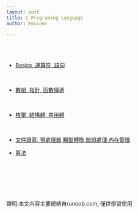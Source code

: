 ```yaml
---
layout: post
title: C Programing Language
author: Kexiner

---
```

<br>
<br>

- [Basics, 運算符, 語句](https://kexinerchen.github.io/2020/04/11/c_programing_language01.html)

<br>

- [數組, 指針, 函數傳遞](https://kexinerchen.github.io/2020/04/11/c_programing_language02.html)

<br>

- [枚舉, 結構體, 共用體](https://kexinerchen.github.io/2020/04/11/c_programing_language03.html)


<br>

- [文件讀寫, 預處理器,類型轉換,錯誤處理,內存管理](https://kexinerchen.github.io/2020/04/11/c_programing_language04.html)

- [算法]((https://kexinerchen.github.io/2020/04/11/c_programing_language05.html))


<br>
<br>
<br>
<br>
<br>







聲明:本文內容主要總結自runoob.com, 僅供學習使用
<br>
